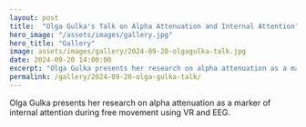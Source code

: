 ```yaml
---
layout: post
title:  "Olga Gulka's Talk on Alpha Attenuation and Internal Attention"
hero_image: "/assets/images/gallery.jpg"
hero_title: "Gallery"
image: assets/images/gallery/2024-09-20-olgagulka-talk.jpg
date: 2024-09-20 14:00:00
excerpt: "Olga Gulka presents her research on alpha attenuation as a marker of internal attention during free movement using VR and EEG."
permalink: /gallery/2024-09-20-olga-gulka-talk/
---
```

Olga Gulka presents her research on alpha attenuation as a marker of internal attention during free movement using VR and EEG.